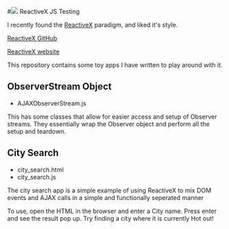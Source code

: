 [rxlogo]: http://reactivex.io/assets/Rx_Logo_S.png
#![][rxlogo] ReactiveX JS Testing 


I recently found the [ReactiveX](http://reactivex.io/) paradigm, and liked it's style. 

[ReactiveX GitHub](https://github.com/ReactiveX/rxjs)

[ReactiveX website](http://reactivex.io/) 


This repository contains some toy apps I have written to play around with it.

## ObserverStream Object

- AJAXObserverStream.js

This has some classes that allow for easier access and setup of Observer streams. They essentially wrap the Observer object and perform all the setup and teardown.


## City Search

- city_search.html
- city_search.js

The city search app is a simple example of using ReactiveX to mix DOM events and AJAX calls in a simple and functionally seperated manner

To use, open the HTML in the browser and enter a City name. Press enter and see the result pop up. Try finding a city where it is currently Hot out!
 
 